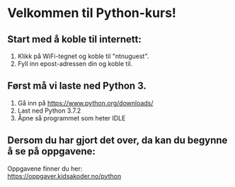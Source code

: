 # Velkommen til Python-kurs!

## Start med å koble til internett:
1. Klikk på WiFi-tegnet og koble til "ntnuguest".
2. Fyll inn epost-adressen din og koble til.

## Først må vi laste ned Python 3.

1. Gå inn på https://www.python.org/downloads/
2. Last ned Python 3.7.2
3. Åpne så programmet som heter IDLE

## Dersom du har gjort det over, da kan du begynne å se på oppgavene:

Oppgavene finner du her:  
https://oppgaver.kidsakoder.no/python
